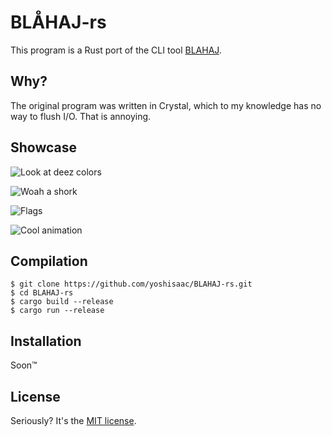 # BLÅHAJ-rs 

This program is a Rust port of the CLI tool [BLAHAJ](https://github.com/GeopJr/BLAHAJ).  

## Why?

The original program was written in Crystal, which to my knowledge has no way to flush I/O. That is annoying.

## Showcase

![Look at deez colors](https://r2.e-z.host/bb3dfc85-7f7f-4dcb-8b0b-3a4af0aa57e4/n8oib2hcq41e06k0oo.png)

![Woah a shork](https://r2.e-z.host/bb3dfc85-7f7f-4dcb-8b0b-3a4af0aa57e4/bevigbftowsu3namz7.png)

![Flags](https://r2.e-z.host/bb3dfc85-7f7f-4dcb-8b0b-3a4af0aa57e4/xwtsrkq2upbswwzn78.png)

![Cool animation](https://r2.e-z.host/bb3dfc85-7f7f-4dcb-8b0b-3a4af0aa57e4/gh64ey4zt48ppn7anp.gif)

## Compilation

```console
$ git clone https://github.com/yoshisaac/BLAHAJ-rs.git
$ cd BLAHAJ-rs
$ cargo build --release
$ cargo run --release
```

## Installation

Soon™

## License

Seriously? It's the [MIT license](LICENSE).
